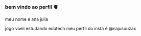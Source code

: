 ### bem vindo ao perfil 🫀

meu nome é ana julia 

jogo voeli 
estudando edutech
meu perfil do insta é @najusouzax

